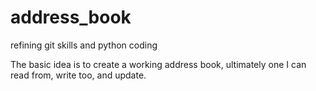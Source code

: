 # address_book
refining git skills and python coding

The basic idea is to create a working address book, ultimately one I can read from, write too, and update.
